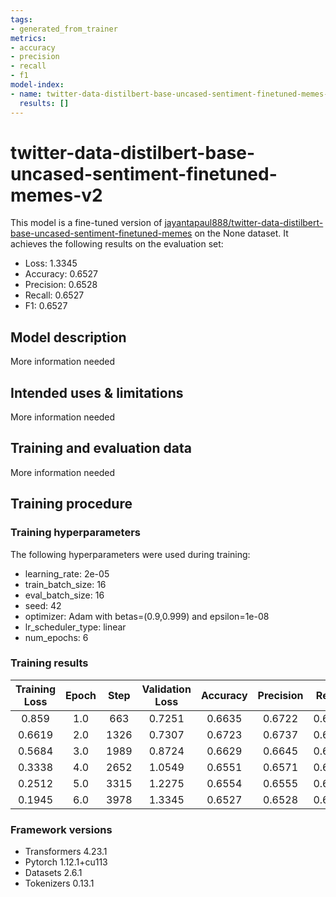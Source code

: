 ```yaml
---
tags:
- generated_from_trainer
metrics:
- accuracy
- precision
- recall
- f1
model-index:
- name: twitter-data-distilbert-base-uncased-sentiment-finetuned-memes-v2
  results: []
---
```


<!-- This model card has been generated automatically according to the information the Trainer had access to. You
should probably proofread and complete it, then remove this comment. -->

# twitter-data-distilbert-base-uncased-sentiment-finetuned-memes-v2

This model is a fine-tuned version of [jayantapaul888/twitter-data-distilbert-base-uncased-sentiment-finetuned-memes](https://huggingface.co/jayantapaul888/twitter-data-distilbert-base-uncased-sentiment-finetuned-memes) on the None dataset.
It achieves the following results on the evaluation set:
- Loss: 1.3345
- Accuracy: 0.6527
- Precision: 0.6528
- Recall: 0.6527
- F1: 0.6527

## Model description

More information needed

## Intended uses & limitations

More information needed

## Training and evaluation data

More information needed

## Training procedure

### Training hyperparameters

The following hyperparameters were used during training:
- learning_rate: 2e-05
- train_batch_size: 16
- eval_batch_size: 16
- seed: 42
- optimizer: Adam with betas=(0.9,0.999) and epsilon=1e-08
- lr_scheduler_type: linear
- num_epochs: 6

### Training results

| Training Loss | Epoch | Step | Validation Loss | Accuracy | Precision | Recall | F1     |
|:-------------:|:-----:|:----:|:---------------:|:--------:|:---------:|:------:|:------:|
| 0.859         | 1.0   | 663  | 0.7251          | 0.6635   | 0.6722    | 0.6635 | 0.6620 |
| 0.6619        | 2.0   | 1326 | 0.7307          | 0.6723   | 0.6737    | 0.6723 | 0.6720 |
| 0.5684        | 3.0   | 1989 | 0.8724          | 0.6629   | 0.6645    | 0.6629 | 0.6626 |
| 0.3338        | 4.0   | 2652 | 1.0549          | 0.6551   | 0.6571    | 0.6551 | 0.6548 |
| 0.2512        | 5.0   | 3315 | 1.2275          | 0.6554   | 0.6555    | 0.6554 | 0.6553 |
| 0.1945        | 6.0   | 3978 | 1.3345          | 0.6527   | 0.6528    | 0.6527 | 0.6527 |


### Framework versions

- Transformers 4.23.1
- Pytorch 1.12.1+cu113
- Datasets 2.6.1
- Tokenizers 0.13.1
